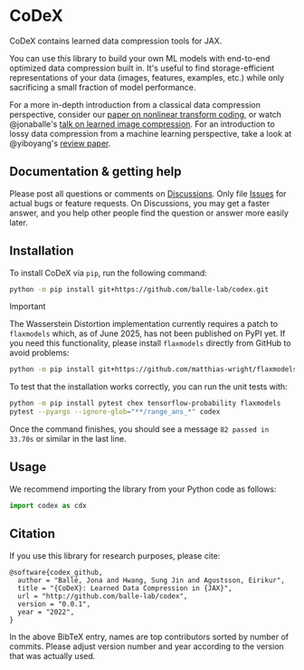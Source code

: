 # CoDeX

CoDeX contains learned data compression tools for JAX.

You can use this library to build your own ML models with end-to-end optimized data
compression built in. It's useful to find storage-efficient representations of your data
(images, features, examples, etc.) while only sacrificing a small fraction of model
performance.

For a more in-depth introduction from a classical data compression perspective, consider
our [paper on nonlinear transform coding](https://arxiv.org/abs/2007.03034), or watch
@jonaballe's [talk on learned image
compression](https://www.youtube.com/watch?v=x_q7cZviXkY). For an introduction to lossy
data compression from a machine learning perspective, take a look at @yiboyang's [review
paper](https://arxiv.org/abs/2202.06533).

## Documentation & getting help

Please post all questions or comments on
[Discussions](https://github.com/balle-lab/google/codex/discussions). Only file
[Issues](https://github.com/balle-lab/codex/issues) for actual bugs or feature requests.
On Discussions, you may get a faster answer, and you help other people find the question
or answer more easily later.

## Installation

To install CoDeX via `pip`, run the following command:

```bash
python -m pip install git+https://github.com/balle-lab/codex.git
```

> [!IMPORTANT]
> The Wasserstein Distortion implementation currently requires a patch to `flaxmodels`
> which, as of June 2025, has not been published on PyPI yet. If you need this
> functionality, please install `flaxmodels` directly from GitHub to avoid problems:

```bash
python -m pip install git+https://github.com/matthias-wright/flaxmodels.git
```

To test that the installation works correctly, you can run the unit tests with:

```bash
python -m pip install pytest chex tensorflow-probability flaxmodels
pytest --pyargs --ignore-glob="**/range_ans_*" codex
```

Once the command finishes, you should see a message ```82 passed in 33.70s``` or similar
in the last line.

## Usage

We recommend importing the library from your Python code as follows:

```python
import codex as cdx
```

## Citation

If you use this library for research purposes, please cite:
```
@software{codex_github,
  author = "Ballé, Jona and Hwang, Sung Jin and Agustsson, Eirikur",
  title = "{CoDeX}: Learned Data Compression in {JAX}",
  url = "http://github.com/balle-lab/codex",
  version = "0.0.1",
  year = "2022",
}
```
In the above BibTeX entry, names are top contributors sorted by number of commits. Please
adjust version number and year according to the version that was actually used.
